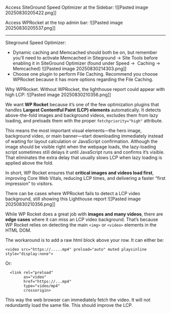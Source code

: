 
Access SiteGround Speed Optimizer at the Sidebar:
![[Pasted image 20250830205422.png]]

Access WPRocket at the top admin bar:
![[Pasted image 20250830205537.png]]

---

Siteground Speed Optimizer:
- Dynamic caching and Memcached should both be on, but remember you’ll need to activate Memcached in Siteground -> Site Tools before enabling it in SiteGround Optimizer (found under Speed →  Caching → Memcached)
  ![[Pasted image 20250830214303.png]]
- Choose one plugin to perform File Caching. Recommend you choose WPRocket because it has more options regarding the File Caching.

Why WPRocket. Without WPRocket, the lighthouse report could appear with high LCP:
  ![[Pasted image 20250830210356.png]]


We want **WP Rocket** because it’s one of the few optimization plugins that handles **Largest Contentful Paint (LCP) elements** automatically. It detects above-the-fold images and background videos, excludes them from lazy loading, and preloads them with the proper `fetchpriority="high"` attribute.

This means the most important visual elements—the hero image, background video, or main banner—start downloading immediately instead of waiting for layout calculation or JavaScript confirmation. Although the image should be visible right when the webpage loads, the lazy-loading script sometimes still delays it until JavaScript runs and confirms it’s visible. That eliminates the extra delay that usually slows LCP when lazy loading is applied above the fold.

In short, WP Rocket ensures that **critical images and videos load first**, improving Core Web Vitals, reducing LCP times, and delivering a faster “first impression” to visitors.


There can be cases where WPRocket fails to detect a LCP video background, still showing this Lighthouse report
![[Pasted image 20250830210356.png]]

While WP Rocket does a great job with **images and many videos**, there are **edge cases** where it can miss an LCP video background. That’s because WP Rocket relies on detecting the main `<img>` or `<video>` elements in the HTML DOM. 

The workaround is to add a raw html block above your row. It can either be:
```
<video src="https://.....mp4" preload="auto" muted playsinline style="display:none">
```

Or:
```
  <link rel="preload"
        as="video"
        href="https://...mp4"
        type="video/mp4"
        crossorigin>
```


This way the web browser can immediately fetch the video. It will not redundantly load the same file. This should improve the LCP.